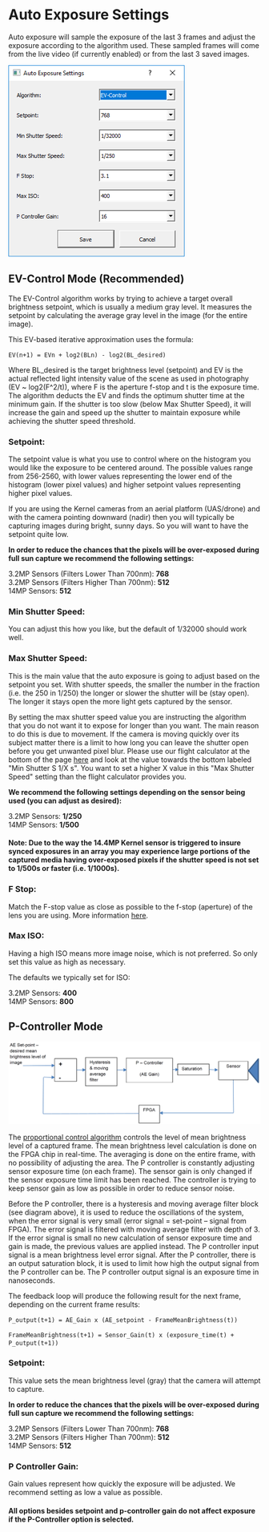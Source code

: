 # Auto Exposure Settings

Auto exposure will sample the exposure of the last 3 frames and adjust the exposure according to the algorithm used. These sampled frames will come from the live video \(if currently enabled\) or from the last 3 saved images.

![](../../../../../.gitbook/assets/auto_settings.PNG)

## EV-Control Mode \(Recommended\)

The EV-Control algorithm works by trying to achieve a target overall brightness setpoint, which is usually a medium gray level. It measures the setpoint by calculating the average gray level in the image \(for the entire image\).

This EV-based iterative approximation uses the formula:

```text
EV(n+1) = EVn + log2(BLn) - log2(BL_desired)
```

Where BL\_desired is the target brightness level \(setpoint\) and EV is the actual reflected light intensity value of the scene as used in photography \(EV ~ log2\(F^2/t\)\), where F is the aperture f-stop and t is the exposure time. The algorithm deducts the EV and finds the optimum shutter time at the minimum gain. If the shutter is too slow \(below Max Shutter Speed\), it will increase the gain and speed up the shutter to maintain exposure while achieving the shutter speed threshold.

### Setpoint:

The setpoint value is what you use to control where on the histogram you would like the exposure to be centered around. The possible values range from 256-2560, with lower values representing the lower end of the histogram \(lower pixel values\) and higher setpoint values representing higher pixel values.

If you are using the Kernel cameras from an aerial platform \(UAS/drone\) and with the camera pointing downward \(nadir\) then you will typically be capturing images during bright, sunny days. So you will want to have the setpoint quite low.

**In order to reduce the chances that the pixels will be over-exposed during full sun capture we recommend the following settings:**

3.2MP Sensors \(Filters Lower Than 700nm\): **768**  
3.2MP Sensors \(Filters Higher Than 700nm\): **512**  
14MP Sensors: **512**

### Min Shutter Speed:

You can adjust this how you like, but the default of 1/32000 should work well.

### Max Shutter Speed:

This is the main value that the auto exposure is going to adjust based on the setpoint you set. With shutter speeds, the smaller the number in the fraction \(i.e. the 250 in 1/250\) the longer or slower the shutter will be \(stay open\). The longer it stays open the more light gets captured by the sensor.

By setting the max shutter speed value you are instructing the algorithm that you do not want it to expose for longer than you want. The main reason to do this is due to movement. If the camera is moving quickly over its subject matter there is a limit to how long you can leave the shutter open before you get unwanted pixel blur. Please use our flight calculator at the bottom of the page [here](https://www.mapir.camera/pages/cameras) and look at the value towards the bottom labeled "Min Shutter S 1/X s". You want to set a higher X value in this "Max Shutter Speed" setting than the flight calculator provides you.

**We recommend the following settings depending on the sensor being used \(you can adjust as desired\):**

3.2MP Sensors: **1/250**  
14MP Sensors: **1/500**

#### Note: Due to the way the 14.4MP Kernel sensor is triggered to insure synced exposures in an array you may experience large portions of the captured media having over-exposed pixels if the shutter speed is not set to 1/500s or faster \(i.e. 1/1000s\).

### F Stop:

Match the F-stop value as close as possible to the f-stop \(aperture\) of the lens you are using. More information [here](https://mapircamera.gitbooks.io/kernel-development-guide/content/kernel-lenses.html).

### Max ISO:

Having a high ISO means more image noise, which is not preferred. So only set this value as high as necessary.

The defaults we typically set for ISO:

3.2MP Sensors: **400**  
14MP Sensors: **800**

## P-Controller Mode

![](../../../../../.gitbook/assets/p-control.PNG)

The [proportional control algorithm](https://en.wikipedia.org/wiki/Proportional_control) controls the level of mean brightness level of a captured frame. The mean brightness level calculation is done on the FPGA chip in real-time. The averaging is done on the entire frame, with no possibility of adjusting the area. The P controller is constantly adjusting sensor exposure time \(on each frame\). The sensor gain is only changed if the sensor exposure time limit has been reached. The controller is trying to keep sensor gain as low as possible in order to reduce sensor noise.

Before the P controller, there is a hysteresis and moving average filter block \(see diagram above\), it is used to reduce the oscillations of the system, when the error signal is very small \(error signal = set-point – signal from FPGA\). The error signal is filtered with moving average filter with depth of 3. If the error signal is small no new calculation of sensor exposure time and gain is made, the previous values are applied instead. The P controller input signal is a mean brightness level error signal. After the P controller, there is an output saturation block, it is used to limit how high the output signal from the P controller can be. The P controller output signal is an exposure time in nanoseconds.

The feedback loop will produce the following result for the next frame, depending on the current frame results:

```text
P_output(t+1) = AE_Gain x (AE_setpoint - FrameMeanBrightness(t))
```

```text
FrameMeanBrightness(t+1) = Sensor_Gain(t) x (exposure_time(t) + P_output(t+1))
```

### Setpoint:

This value sets the mean brightness level \(gray\) that the camera will attempt to capture.

**In order to reduce the chances that the pixels will be over-exposed during full sun capture we recommend the following settings:**

3.2MP Sensors \(Filters Lower Than 700nm\): **768**  
3.2MP Sensors \(Filters Higher Than 700nm\): **512**  
14MP Sensors: **512**

### P Controller Gain:

Gain values represent how quickly the exposure will be adjusted. We recommend setting as low a value as possible.

#### All options besides setpoint and p-controller gain do not affect exposure if the P-Controller option is selected.

